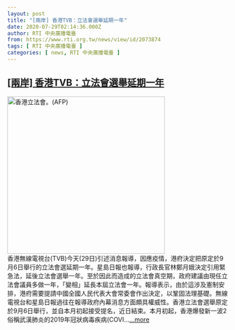 ```yaml
---
layout: post
title: "[兩岸] 香港TVB：立法會選舉延期一年"
date: 2020-07-29T02:14:36.000Z
author: RTI 中央廣播電臺
from: https://www.rti.org.tw/news/view/id/2073874
tags: [ RTI 中央廣播電臺 ]
categories: [ news, RTI 中央廣播電臺 ]
---
```

<!--1595988876000-->
[[兩岸] 香港TVB：立法會選舉延期一年](https://www.rti.org.tw/news/view/id/2073874)
------

<div>
<img src="https://static.rti.org.tw/assets/thumbnails/2020/06/04/bee17f39b7767699226c86b7601d63fa.jpg" width="360" alt="香港立法會。(AFP)" title="香港立法會。(AFP)"><br>香港無線電視台(TVB)今天(29日)引述消息報導，因應疫情，港府決定把原定於9月6日舉行的立法會選延期一年。星島日報也報導，行政長官林鄭月娥決定引用緊急法，延後立法會選舉一年。至於因此而造成的立法會真空期，政府建議由現任立法會議員多做一年，「變相」延長本屆立法會一年。報導表示，由於這涉及憲制安排，港府需要提請中國全國人民代表大會常委會作出決定，以鞏固法理基礎。無線電視台和星島日報過往在報導政府內幕消息方面頗具權威性。香港立法會選舉原定於9月6日舉行，並自本月初起接受提名，近日結束。本月初起，香港爆發新一波2俗稱武漢肺炎的2019年冠狀病毒疾病(COVI...<a target="_blank" href="https://www.rti.org.tw/news/view/id/2073874">...more</a>
</div>
